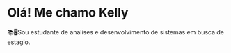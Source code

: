 # Olá! Me chamo Kelly 

 📚🖥️Sou estudante de analises e desenvolvimento de sistemas em busca de estagio.
